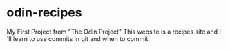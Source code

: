 # odin-recipes
My First Project from "The Odin Project"
This website is a recipes site and I´ll learn to use commits in git and when to commit.